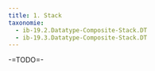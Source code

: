 ```yaml
---
title: 1. Stack
taxonomie:
  - ib-19.2.Datatype-Composite-Stack.DT
  - ib-19.3.Datatype-Composite-Stack.DT
---
```


-=TODO=-